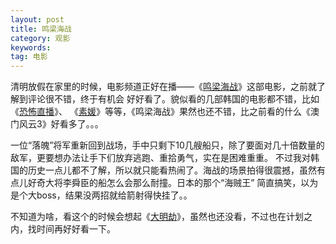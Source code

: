 ```yaml
---
layout: post
title: 鸣梁海战
category: 观影
keywords:
tag: 电影
---
```

清明放假在家里的时候，电影频道正好在播——《[鸣梁海战](https://movie.douban.com/subject/7065161/)》这部电影，之前就了解到评论很不错，终于有机会
好好看了。貌似看的几部韩国的电影都不错，比如《[恐怖直播](https://movie.douban.com/subject/21360417/)》、
《[素媛](https://movie.douban.com/subject/21937452/)》等等，《鸣梁海战》果然也还不错，比之前看的什么《澳门风云3》好看多了。。。

一位“落魄”将军重新回到战场，手中只剩下10几艘船只，除了要面对几十倍数量的敌军，更要想办法让手下们放弃逃跑、重拾勇气，实在是困难重重。
不过我对韩国的历史一点儿都不了解，所以就只能看热闹了。海战的场景拍得很震撼，虽然有点儿好奇大将李舜臣的船怎么会那么耐撞。日本的那个“海贼王”
简直搞笑，以为是个大boss，结果没两招就给箭射得快挂了。。

不知道为啥，看这个的时候会想起《[大明劫](https://movie.douban.com/subject/11627068/)》，虽然也还没看，不过也在计划之内，找时间再好好看一下。
  
